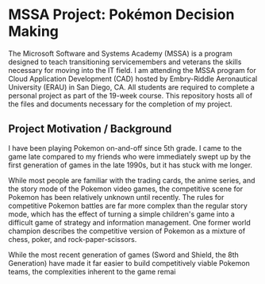 # MSSA Project: Pokémon Decision Making
The Microsoft Software and Systems Academy (MSSA) is a program designed to teach transitioning servicemembers and veterans the skills necessary for moving into the IT field. I am attending the MSSA program for Cloud Application Development (CAD) hosted by Embry-Riddle Aeronautical University (ERAU) in San Diego, CA. All students are required to complete a personal project as part of the 19-week course. This repository hosts all of the files and documents necessary for the completion of my project.

## Project Motivation / Background
I have been playing Pokemon on-and-off since 5th grade. I came to the game late compared to my friends who were immediately swept up by the first generation of games in the late 1990s, but it has stuck with me longer.

While most people are familiar with the trading cards, the anime series, and the story mode of the Pokemon video games, the competitive scene for Pokemon has been relatively unknown until recently. The rules for competitive Pokemon battles are far more complex than the regular story mode,  which has the effect of turning a simple children's game into a difficult game of strategy and information management. One former world champion describes the  competitive version of Pokemon as a mixture of chess, poker, and rock-paper-scissors.

While the most recent generation of games (Sword and Shield, the 8th Generation) have made it far easier to build competitively viable Pokemon teams, the complexities inherent to the game remai

<!--stackedit_data:
eyJoaXN0b3J5IjpbLTE0Mjk1NjkzMTAsLTE1NDU4NDcyNzAsLT
YzNDU2NjI3MF19
-->